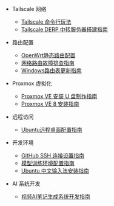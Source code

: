 * Tailscale 网络
  * [Tailscale 命令行玩法](/Tailscale_CLI_Guide.md)
  * [Tailscale DERP 中转服务器搭建指南](/tailscale-derp-guide.md)

* 路由配置
  * [OpenWrt静态路由配置](/static-routing.md)
  * [网络路由故障排查指南](/network-route-troubleshooting-guide.md)
  * [Windows路由表更新指南](/windows-routing.md) 

* Proxmox 虚拟化
  * [Proxmox VE 安装 U 盘制作指南](/proxmox-ve-usb-creation-guide.md)
  * [Proxmox VE 8 安装指南](/proxmox-ve8-installation-guide.md) 

* 远程访问
  * [Ubuntu远程桌面配置指南](/ubuntu-remote-desktop-guide.md) 

* 开发环境
  * [GitHub SSH 连接设置指南](/github-ssh-setup-guide.md) 
  * [模型训练环境配置指南](/model-training-environment-setup.md) 
  * [Ubuntu 中文输入法安装指南](/ubuntu-chinese-input-guide.md)

* AI 系统开发
  * [视频AI笔记生成系统开发指南](/video-ai-notes-system-guide.md) 